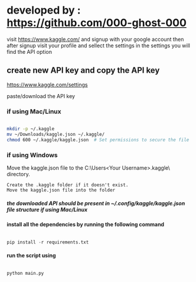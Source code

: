# developed by : https://github.com/000-ghost-000
visit https://www.kaggle.com/
and signup  with your google account 
then after signup visit your profile and sellect the settings 
in the settings you will find the API option 
## create new API  key and copy the API key
https://www.kaggle.com/settings


paste/download the  API key 
### if using Mac/Linux
```bash

mkdir -p ~/.kaggle
mv ~/Downloads/kaggle.json ~/.kaggle/
chmod 600 ~/.kaggle/kaggle.json  # Set permissions to secure the file
```
### if using Windows
Move the kaggle.json file to the C:\Users\<Your Username>\.kaggle\ directory.

    Create the .kaggle folder if it doesn't exist.
    Move the kaggle.json file into the folder

##### the downloaded API should be present in ~/.config/kaggle/kaggle.json file structure if using Mac/Linux

#### install all the dependencies by  running the following command
``` python

pip install -r requirements.txt
```
#### run the script using 
``` python

python main.py
```
